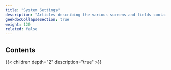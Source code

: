```yaml
---
title: "System Settings"
description: "Articles describing the various screens and fields contained within the TrueNAS SCALE System Settings section."
geekdocCollapseSection: true
weight: 120
related: false
---
```


## Contents

{{< children depth="2" description="true" >}}
